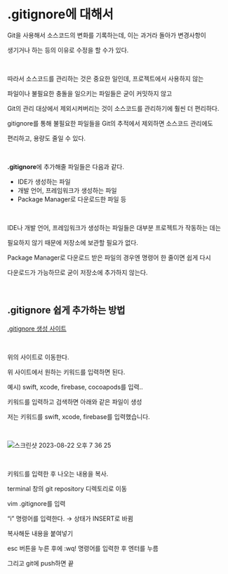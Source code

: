 .gitignore에 대해서
==============

Git을 사용해서 소스코드의 변화를 기록하는데, 이는 과거라 돌아가 변경사항이    

생기거나 하는 등의 이유로 수정을 할 수가 있다.    

</br>

따라서 소스코드를 관리하는 것은 중요한 일인데, 프로젝트에서 사용하지 않는    

파일이나 불필요한 충돌을 일으키는 파일들은 굳이 커밋하지 않고     

Git의 관리 대상에서 제외시켜버리는 것이 소스코드를 관리하기에 훨씬 더 편리하다.    

gitignore를 통해 불필요한 파일들을 Git의 추적에서 제외하면 소스코드 관리에도      

편리하고, 용량도 줄일 수 있다.     

</br>

**.gitignore**에 추가해줄 파일들은 다음과 같다.    

- IDE가 생성하는 파일
- 개발 언어, 프레임워크가 생성하는 파일
- Package Manager로 다운로드한 파일 등

</br>

IDE나 개발 언어, 프레임워크가 생성하는 파일들은 대부분 프로젝트가 작동하는 데는 

필요하지 않기 때문에 저장소에 보관할 필요가 없다.

Package Manager로 다운로드 받은 파일의 경우엔 명령어 한 줄이면 쉽게 다시 

다운로드가 가능하므로 굳이 저장소에 추가하지 않는다.

</br>

## .gitignore 쉽게 추가하는 방법

[.gitignore 생성 사이트](https://www.gitignore.io/)

</br>

위의 사이트로 이동한다.

위 사이트에서 원하는 키워드를 입력하면 된다.

예시) swift, xcode, firebase, cocoapods를 입력.. 

키워드를 입력하고 검색하면 아래와 같은 파일이 생성

저는 키워드를 swift, xcode, firebase를 입력했습니다.

</br>

![스크린샷 2023-08-22 오후 7 36 25](https://github.com/pursWon/won_TIL/assets/99719661/f6bcb9d1-a221-49c9-b413-f2a1baa7b6f0)

</br>

키워드를 입력한 후 나오는 내용을 복사.    

terminal 창의 git repository 디렉토리로 이동    

vim .gitignore를 입력     

“i” 명령어를 입력한다. → 상태가 INSERT로 바뀜    

복사해둔 내용을 붙여넣기     

esc 버튼을 누른 후에 :wq! 명령어를 입력한 후 엔터를 누름    

그리고 git에 push하면 끝      







